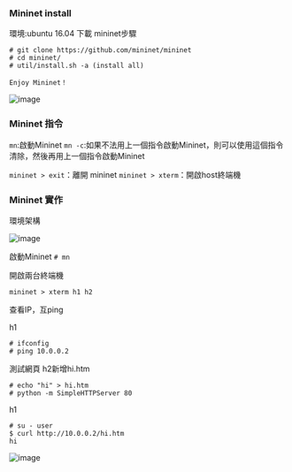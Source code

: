 ### Mininet install
環境:ubuntu 16.04
下載 mininet步驟
```
# git clone https://github.com/mininet/mininet
# cd mininet/
# util/install.sh -a (install all)

Enjoy Mininet！
```
![image](https://github.com/zixxizxx/Liux-note/blob/main/110-2%20Mininet/image/20220214/0214-1.jpg)

### Mininet 指令
```mn```:啟動Mininet
```mn -c```:如果不法用上一個指令啟動Mininet，則可以使用這個指令清除，然後再用上一個指令啟動Mininet

```mininet > exit```：離開 mininet
```mininet > xterm```：開啟host終端機

### Mininet 實作
環境架構

![image](https://github.com/zixxizxx/Liux-note/blob/main/110-2%20Mininet/image/20220214/0214-3.jpg)

啟動Mininet
```# mn ```

開啟兩台終端機
```
mininet > xterm h1 h2
```

查看IP，互ping

h1
```
# ifconfig
# ping 10.0.0.2
```

測試網頁
h2新增hi.htm
```
# echo "hi" > hi.htm
# python -m SimpleHTTPServer 80
```
h1
```
# su - user
$ curl http://10.0.0.2/hi.htm
hi
```
![image](https://github.com/zixxizxx/Liux-note/blob/main/110-2%20Mininet/image/20220214/0214-2.jpg)
